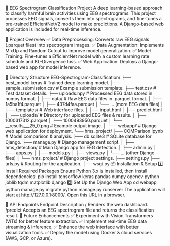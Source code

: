 📌 EEG Spectrogram Classification Project
A deep learning-based approach to classify harmful brain activities using EEG spectrograms. This project processes EEG signals, converts them into spectrograms, and fine-tunes a pre-trained EfficientNetV2 model to make predictions. A Django-based web application is included for real-time inference.

🚀 Project Overview
✅ Data Preprocessing: Converts raw EEG signals (.parquet files) into spectrogram images.
✅ Data Augmentation: Implements MixUp and Random Cutout to improve model generalization.
✅ Model Training: Fine-tunes a EfficientNet model with a custom learning rate schedule and KL-Divergence loss.
✅ Web Application: Deploys a Django-based web app for model inference.

📁 Directory Structure
EEG-Spectrogram-Classification/
├── best_model.keras                # Trained deep learning model.
├── sample_submission.csv            # Example submission template.
├── test.csv                         # Test dataset details.
├── uploads.npy                      # Processed EEG data stored in numpy format.
│
├── data/                            # Raw EEG data files in .parquet format.
│   ├── 1a5ba1f4.parquet
│   ├── 437d4faa.parquet
│   └── ... (more EEG data files)
│
├── templates/                        # Web interface files.
│   ├── input.html
│   ├── predict.html
│
├── uploads/                          # Directory for uploaded EEG files & results.
│   ├── 1000317312.parquet
│   ├── 1000493950.parquet
│   └── __results___25_0.png         # Example output image.
│
└── webapp/                           # Django web application for deployment.
    └── hms_project/
        ├── COMParison.ipynb         # Model comparison & analysis.
        ├── db.sqlite3               # SQLite database for Django.
        ├── manage.py                # Django management script.
        │
        ├── hms_detection/           # Main Django app for EEG detection.
        │   ├── admin.py
        │   ├── apps.py
        │   ├── models.py
        │   ├── views.py
        │   └── ... (other Django files)
        │
        └── hms_project/             # Django project settings.
            ├── settings.py
            ├── urls.py              # Routing for the application.
            ├── wsgi.py
📦 Installation & Setup
1️⃣ Install Required Packages
Ensure Python 3.x is installed, then install dependencies:
pip install tensorflow keras pandas numpy opencv-python joblib tqdm matplotlib django
2️⃣ Set Up the Django Web App
cd webapp
python manage.py migrate
python manage.py runserver
The application will start at http://127.0.0.1:8000/. Open this URL in a browser.

🔗 API Endpoints
Endpoint	Description
/	Renders the web dashboard.
/predict	Accepts an EEG spectrogram file and returns the classification result.
🔮 Future Enhancements
✅ Experiment with Vision Transformers (ViTs) for better feature extraction.
✅ Implement real-time EEG data streaming & inference.
✅ Enhance the web interface with better visualization tools.
✅ Deploy the model using Docker & cloud services (AWS, GCP, or Azure).
